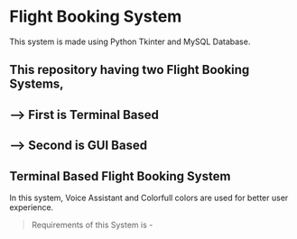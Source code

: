 # Flight Booking System
This system is made using Python Tkinter and MySQL Database.

## This repository having two Flight Booking Systems,
## --> First is Terminal Based
## --> Second is GUI Based

## Terminal Based Flight Booking System
In this system, Voice Assistant and Colorfull colors are used for better user experience. </br>
> Requirements of this System is - 
